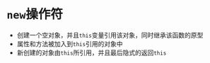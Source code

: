 <a id="new"></a>

# `new`操作符

* 创建一个空对象，并且`this`变量引用该对象，同时继承该函数的原型
* 属性和方法被加入到`this`引用的对象中
* 新创建的对象由`this`所引用，并且最后隐式的返回`this`